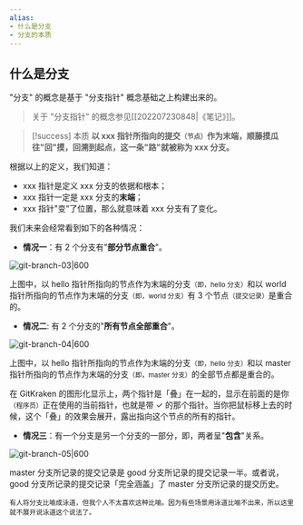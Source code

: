 ```yaml
---
alias: 
- 什么是分支
- 分支的本质
---
```


## 什么是分支

"分支" 的概念是基于 "分支指针" 概念基础之上构建出来的。

> 关于 "分支指针" 的概念参见[[202207230848|《笔记》]]。

> [!success] 本质
> **以 xxx 指针所指向的提交<small>（节点）</small>作为末端，顺藤摸瓜往"回"摸，回溯到起点，这一条"路"就被称为 xxx 分支。**

根据以上的定义，我们知道：

- xxx 指针是定义 xxx 分支的依据和根本；
- xxx 指针一定是 xxx 分支的**末端**；
- xxx 指针"变"了位置，那么就意味着 xxx 分支有了变化。

我们未来会经常看到如下的各种情况：

- **情况一**：有 2 个分支有"**部分节点重合**"。

![git-branch-03|600](https://woniumd.oss-cn-hangzhou.aliyuncs.com/java/hemiao/20220627164257.png)

上图中，以 hello 指针所指向的节点作为末端的分支<small>（即，hello 分支）</small>和以 world 指针所指向的节点作为末端的分支<small>（即，world 分支）</small>有 3 个节点<small>（提交记录）</small>是重合的。

- **情况二**: 有 2 个分支的"**所有节点全部重合**"。

![git-branch-04|600](https://woniumd.oss-cn-hangzhou.aliyuncs.com/java/hemiao/20220627164259.png)

上图中，以 hello 指针所指向的节点作为末端的分支<small>（即，hello 分支）</small>和以 master 指针所指向的节点作为末端的分支<small>（即，master 分支）</small>的全部节点都是重合的。

在 GitKraken 的图形化显示上，两个指针是「叠」在一起的，显示在前面的是你<small>（程序员）</small>正在使用的当前指针，也就是带 ✓ 的那个指针。当你把鼠标移上去的时候，这个「叠」的效果会展开，露出指向这个节点的所有的指针。

- **情况三**：有一个分支是另一个分支的一部分，即，两者呈"**包含**"关系。

![git-branch-05|600](https://woniumd.oss-cn-hangzhou.aliyuncs.com/java/hemiao/20220627164301.png)

master 分支所记录的提交记录是 good 分支所记录的提交记录一半。或者说，good 分支所记录的提交记录「完全涵盖」了 master 分支所记录的提交历史。

<small>有人将分支比喻成泳道，但我个人不太喜欢这种比喻。因为有些场景用泳道比喻不出来，所以这里就不展开说泳道这个说法了。</small>
